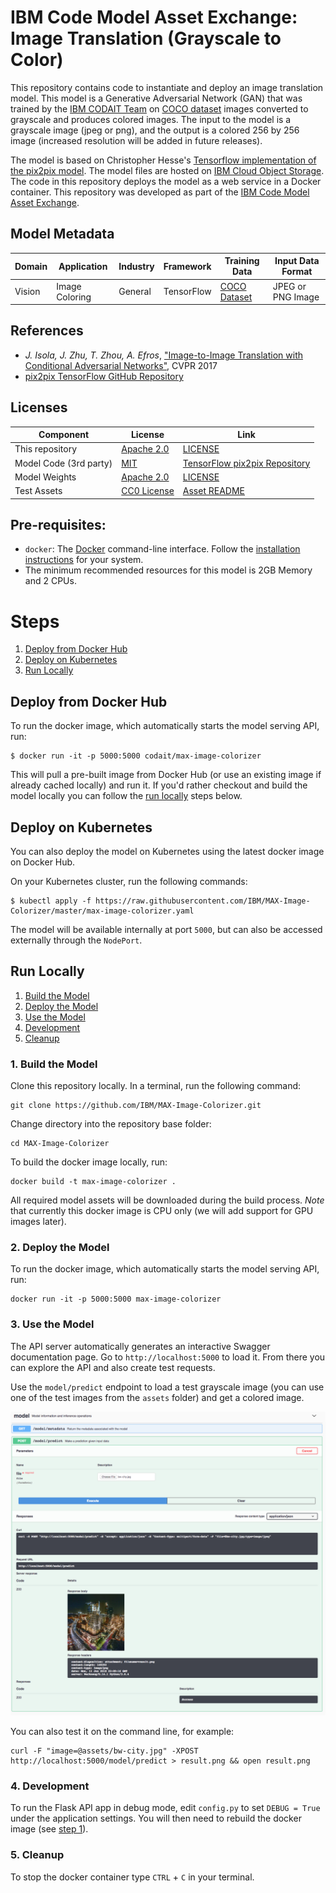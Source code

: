 # IBM Code Model Asset Exchange: Image Translation (Grayscale to Color)


This repository contains code to instantiate and deploy an image translation model. This model is a Generative Adversarial Network (GAN) that was trained by the [IBM CODAIT Team](http://codait.org) on [COCO dataset](http://mscoco.org/) images converted to grayscale and produces colored images. The input to the model is a grayscale image (jpeg or png), and the output is a colored 256 by 256 image (increased resolution will be added in future releases).

The model is based on Christopher Hesse's [Tensorflow implementation of the pix2pix model](https://github.com/affinelayer/pix2pix-tensorflow). The model files are hosted on [IBM Cloud Object Storage](http://max-assets.s3-api.us-geo.objectstorage.softlayer.net/tf/pix2pix/pix2pix-bw-to-color.tar.gz). The code in this repository deploys the model as a web service in a Docker container. This repository was developed as part of the [IBM Code Model Asset Exchange](https://developer.ibm.com/code/exchanges/models/).

## Model Metadata
| Domain | Application | Industry  | Framework | Training Data | Input Data Format |
| ------------- | --------  | -------- | --------- | --------- | -------------- |
| Vision | Image Coloring | General | TensorFlow | [COCO Dataset](http://mscoco.org/) | JPEG or PNG Image |

## References
* _J. Isola, J. Zhu, T. Zhou, A. Efros_, ["Image-to-Image Translation with Conditional Adversarial Networks"](https://arxiv.org/abs/1611.07004), CVPR 2017
* [pix2pix TensorFlow GitHub Repository](https://github.com/affinelayer/pix2pix-tensorflow)


## Licenses

| Component | License | Link  |
| ------------- | --------  | -------- |
| This repository | [Apache 2.0](https://www.apache.org/licenses/LICENSE-2.0) | [LICENSE](LICENSE) |
| Model Code (3rd party) | [MIT](https://opensource.org/licenses/MIT) | [TensorFlow pix2pix Repository](https://github.com/affinelayer/pix2pix-tensorflow/blob/master/LICENSE.txt) |
| Model Weights | [Apache 2.0](https://www.apache.org/licenses/LICENSE-2.0) | [LICENSE](LICENSE)
| Test Assets | [CC0 License](https://creativecommons.org/publicdomain/zero/1.0/) | [Asset README](assets/README.md)

## Pre-requisites:

* `docker`: The [Docker](https://www.docker.com/) command-line interface. Follow the [installation instructions](https://docs.docker.com/install/) for your system.
* The minimum recommended resources for this model is 2GB Memory and 2 CPUs.

# Steps

1. [Deploy from Docker Hub](#deploy-from-docker-hub)
2. [Deploy on Kubernetes](#deploy-on-kubernetes)
3. [Run Locally](#run-locally)

## Deploy from Docker Hub

To run the docker image, which automatically starts the model serving API, run:

```
$ docker run -it -p 5000:5000 codait/max-image-colorizer
```

This will pull a pre-built image from Docker Hub (or use an existing image if already cached locally) and run it.
If you'd rather checkout and build the model locally you can follow the [run locally](#run-locally) steps below.

## Deploy on Kubernetes

You can also deploy the model on Kubernetes using the latest docker image on Docker Hub.

On your Kubernetes cluster, run the following commands:

```
$ kubectl apply -f https://raw.githubusercontent.com/IBM/MAX-Image-Colorizer/master/max-image-colorizer.yaml
```

The model will be available internally at port `5000`, but can also be accessed externally through the `NodePort`.

## Run Locally

1. [Build the Model](#1-build-the-model)
2. [Deploy the Model](#2-deploy-the-model)
3. [Use the Model](#3-use-the-model)
4. [Development](#4-development)
5. [Cleanup](#5-cleanup)


### 1. Build the Model

Clone this repository locally. In a terminal, run the following command:

```
git clone https://github.com/IBM/MAX-Image-Colorizer.git
```

Change directory into the repository base folder:

```
cd MAX-Image-Colorizer
```

To build the docker image locally, run:

```
docker build -t max-image-colorizer .
```

All required model assets will be downloaded during the build process. _Note_ that currently this docker image is CPU only (we will add support for GPU images later).

### 2. Deploy the Model

To run the docker image, which automatically starts the model serving API, run:

```
docker run -it -p 5000:5000 max-image-colorizer
```

### 3. Use the Model

The API server automatically generates an interactive Swagger documentation page. Go to `http://localhost:5000` to load it. From there you can explore the API and also create test requests.

Use the `model/predict` endpoint to load a test grayscale image (you can use one of the test images from the `assets` folder) and get a colored image.

![Swagger Doc Screenshot](docs/swagger-screenshot.png)


You can also test it on the command line, for example:

```
curl -F "image=@assets/bw-city.jpg" -XPOST http://localhost:5000/model/predict > result.png && open result.png
```


### 4. Development

To run the Flask API app in debug mode, edit `config.py` to set `DEBUG = True` under the application settings. You will then need to rebuild the docker image (see [step 1](#1-build-the-model)).


### 5. Cleanup

To stop the docker container type `CTRL` + `C` in your terminal.
